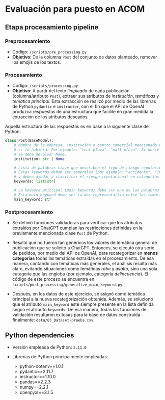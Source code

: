 # Evaluación para puesto en ACOM

## Etapa **procesamiento** pipeline

### Preprocesamiento 

- Código: `/scripts/pre_processing.py`
- **Objetivo**: De la columna `Post` del conjunto de datos
planteado, remover los emojis de los textos.

### Procesamiento

- Código: `/scripts/processing.py`
- **Objetivo**: A partir del texto *limpieado* de cada publicación
(columna/atributo `Post`), extraer sus atributos de *institución*,
*temáticas* y *temática principal*. 
Esta extracción se realizó por medio de las librerías de Python `pydantic` e `instructor`,
con el fin que el API de OpenAI produzca respuestas de una estructura
que facilite en gran medida la extracción de los atributos deseados.

Aquella estructura de las respuestas es en base a la siguiente clase de Python:

```python
class Post(BaseModel):
    # Nombre de la empresa, institución o centro comercial mencionado en la publicación,
    # si lo hubiera. Por ejemplo: "real plaza", "mall plaza". Si no se menciona ninguna,
    # se debe devolver None.
    institution: str | None

    # Lista de palabras clave que describen el tipo de riesgo reputacional implicado en la publicación.
    # Estas keywords deben ser generales (por ejemplo: "accidente", "infraestructura", "extorsión", "clausura"),
    # y deben ayudar a clasificar el riesgo reputacional en categorías amplias.
    keywords: list[str]

    # La keyword principal (main_keyword) debe ser una de las palabras listadas en el campo keywords.
    # Esta main_keyword debe ser la más representativa entre las temáticas (keywords) asociadas a la publicación.
    main_keyword: str 
```

### Postprocesamiento

- Se definió funciones validadoras para verificar que los atributos extraídos
por ChatGPT cumplan las restricciones definidas en la previamente mencionada
clase `Post` de Python.

- Resaltó que no fueron tan genéricos los valores de temática general de publicación
que se solicitó a ChatGPT. Entonces, se ejecutó otra serie de pedidos,
por medio del API de OpenAI, para recategorizar en **menos categorías**
todas las temáticas extraídas en el procesamiento. 
De esa manera, contando con temáticas más generales, el análisis resulta más claro,
evitando situaciones como temáticas *robo* y *asalto*, sino una sola categoría que
las engloba (por ejemplo, categoría *delincuencia*).
El código de este proceso se encuentra en `scripts/post_processing/generalize_main_keyword.py`.

- Después, en los datos de este ejercicio,
se asignó como temática principal a la nueva
recategorización obtenida. Además, se solucionó
que el atributo `main_keyword` este siempre presente
en la lista definida según el atributo `keywords`.
De esa manera, todas las funciones de validación
resultaron exitosas para la base de datos construída
finalmente: `data/03_Dataset-prueba.csv`.


## Python dependencies

- Versión empleada de Python: `3.11.0`

- Librerías de Python principalmente empleadas:
    - python-dotenv==1.0.1
    - pydantic==2.11.7
    - instructor==1.10.0
    - pandas==2.2.3
    - numpy==2.2.1
    - openpyxl==3.1.5
